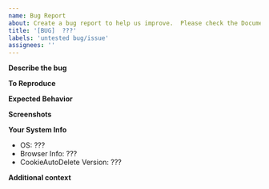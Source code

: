 ```yaml
---
name: Bug Report
about: Create a bug report to help us improve.  Please check the Documentation and FAQ first!
title: '[BUG]  ???'
labels: 'untested bug/issue'
assignees: ''
---
```


<!-- Please read carefully!  Issues that do not follow the format WILL be closed without it being resolved!

- Please check both open and closed issues to ensure that it is not previously reported!  Duplicate issues will be closed.

- PLEASE READ THE FAQ AND DOCUMENTATION BEFORE POSTING:
  - https://github.com/Cookie-AutoDelete/Cookie-AutoDelete/wiki/Documentation
  - https://github.com/Cookie-AutoDelete/Cookie-AutoDelete/wiki/FAQ:-Common-Questions-and-Issues
- Issues that have an answer in the Documentation and/or FAQ WILL get closed and be pointed into the right direction

- Please ensure that the bug report title starts with '[BUG] '.
- Please ensure that the bug report body contains the required section is filled in, keeping the headers intact.

Stale issues without any relevant activity WILL get closed after a reasonable amount of time

By removing this entire section (from <!-- to ->) you acknowledge that you have read both the Documentation and FAQ, and that the solution was not found.
 -->

**Describe the bug** <!-- REQUIRED HEADER AND SECTION -->

<!-- A clear and concise description of what the bug is.  Helpful to have console output if it's a bug.  Please replace this entire line with your response. -->

**To Reproduce** <!-- REQUIRED HEADER AND SECTION -->

<!-- Replace this entire Reproduce example with your own steps.

Steps to reproduce the behavior:

1. Go to '...'
2. Click on '....'
3. Scroll down to '....'
4. See error

Reproduce Step Example End.  Remove this line as well.-->

**Expected Behavior** <!-- REQUIRED HEADER AND SECTION -->

<!-- A clear and concise description of what you expected to happen.  Please replace this entire line with your response. -->

**Screenshots** <!-- Depending on the type of bug this is optional -->

<!-- Add screenshots to help explain your problem, notably the settings and any related errors. For showing cookie counts, it would be helpful to also include a screenshot of the Storage Inspector that you can access through Development Tools (F12) WHILE on that tab/site. Please replace this entire line with your response, or remove it completely. -->

**Your System Info** <!-- REQUIRED HEADER AND SECTION.  PLEASE COMPLETE THE FOLLOWING INFORMATION -->

- OS: ??? <!-- REPLACE ??? WITH YOUR OWN INFO.  e.g. iOS, Windows 10 Pro, Android/Samsung -->
- Browser Info: ??? <!-- REPLACE ??? WITH YOUR OWN INFO.  e.g. Chrome 77.0.1234.111, Firefox 77.0.2 -->
- CookieAutoDelete Version: ??? <!-- REPLACE ??? WITH YOUR OWN INFO.  DO NOT PUT 'LATEST'.  e.g. 3.5.1 -->

**Additional context** <!-- This is optional and can be removed -->

<!-- Add any other context about the problem here.  Please replace with your response or remove it completely with its header. -->
